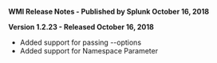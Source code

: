 **WMI Release Notes - Published by Splunk October 16, 2018**


**Version 1.2.23 - Released October 16, 2018**

* Added support for passing --options
* Added support for Namespace Parameter
